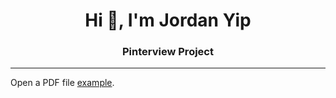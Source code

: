 <h1 align="center">Hi 👋, I'm Jordan Yip</h1>
<h3 align="center">Pinterview Project</h3>
<hr></hr>
<p>Open a PDF file <a href="[FYP_report_29 April_YIPSZEWO_20037360S.pdf](https://github.com/zeroyip175/PinterviewOtter/files/12670948/FYP_report_29.April_YIPSZEWO_20037360S.pdf)">example</a>.</p>




